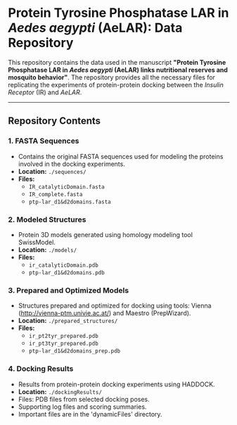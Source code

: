 # Protein Tyrosine Phosphatase LAR in *Aedes aegypti* (AeLAR): Data Repository

This repository contains the data used in the manuscript **"Protein Tyrosine Phosphatase LAR in *Aedes aegypti* (AeLAR) links nutritional reserves and mosquito behavior"**. The repository provides all the necessary files for replicating the experiments of protein-protein docking between the *Insulin Receptor* (IR) and *AeLAR*.

---

## Repository Contents

### 1. **FASTA Sequences**
- Contains the original FASTA sequences used for modeling the proteins involved in the docking experiments.
- **Location:** `./sequences/`
- **Files:**
  - `IR_catalyticDomain.fasta`
  - `IR_complete.fasta`
  - `ptp-lar_d1&d2domains.fasta`

### 2. **Modeled Structures**
- Protein 3D models generated using homology modeling tool SwissModel.
- **Location:** `./models/`
- **Files:**
  - `ir_catalyticDomain.pdb`
  - `ptp-lar_d1&d2domains.pdb`

### 3. **Prepared and Optimized Models**
- Structures prepared and optimized for docking using tools: Vienna (http://vienna-ptm.univie.ac.at/) and Maestro (PrepWizard).
- **Location:** `./prepared_structures/`
- **Files:**
  - `ir_pt2tyr_prepared.pdb`
  - `ir_pt3tyr_prepared.pdb`
  - `ptp-lar_d1&d2domains_prep.pdb`

### 4. **Docking Results**
- Results from protein-protein docking experiments using HADDOCK.
- **Location:** `./dockingResults/`
- Files: PDB files from selected docking poses.
- Supporting log files and scoring summaries.
- Important files are in the 'dynamicFiles' directory.

